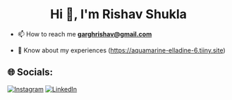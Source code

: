 
<h1 align="center">Hi 👋, I'm Rishav Shukla</h1>


- 📫 How to reach me **garghrishav@gmail.com**

- 📄 Know about my experiences (https://aquamarine-elladine-6.tiiny.site)



## 🌐 Socials:
[![Instagram](https://img.shields.io/badge/Instagram-%23E4405F.svg?logo=Instagram&logoColor=white)](https://instagram.com/___rishav__01) [![LinkedIn](https://img.shields.io/badge/LinkedIn-%230077B5.svg?logo=linkedin&logoColor=white)](https://linkedin.com/in/rishav-shukla-2bb554229) 
